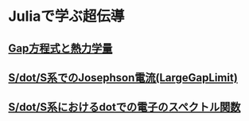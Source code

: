 # Juliaで学ぶ超伝導
## [Gap方程式と熱力学量](https://github.com/hs075/superconductor/blob/master/GapEquation_S_C.ipynb)
## [S/dot/S系でのJosephson電流(LargeGapLimit)](https://github.com/hs075/superconductor/blob/master/LargeGapLimit_AtS-QD-S.ipynb)
## [S/dot/S系におけるdotでの電子のスペクトル関数](https://github.com/hs075/superconductor/blob/master/LargeGapLimit_AtS-QD-S.ipynb)
